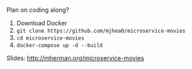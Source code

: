 Plan on coding along?

1. Download Docker
1. `git clone https://github.com/mjhea0/microservice-movies`
1. `cd microservice-movies`
1. `docker-compose up -d --build`

Slides: http://mherman.org/microservice-movies
